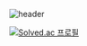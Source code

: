 ![header](https://capsule-render.vercel.app/api?type=waving&color=auto&height=270&section=header&text=Hello%20World!&fontSize=70&animation=fadeIn&fontAlignY=38&desc=Wooin's%20GitHub%20Profile&descAlignY=54&descSize=22&descAlign=61)

[![Solved.ac
프로필](http://mazassumnida.wtf/api/mini/generate_badge?boj=oallo)](https://solved.ac/oallo)
<!--[![Solved.ac
프로필](http://mazassumnida.wtf/api/v2/generate_badge?boj=oallo)](https://solved.ac/oallo)
-->
<!--
**Woo02in/Woo02in** is a ✨ _special_ ✨ repository because its `README.md` (this file) appears on your GitHub profile.

Here are some ideas to get you started:

- 🔭 I’m currently working on ...
- 🌱 I’m currently learning ...
- 👯 I’m looking to collaborate on ...
- 🤔 I’m looking for help with ...
- 💬 Ask me about ...
- 📫 How to reach me: ...
- 😄 Pronouns: ...
- ⚡ Fun fact: ...
-->
